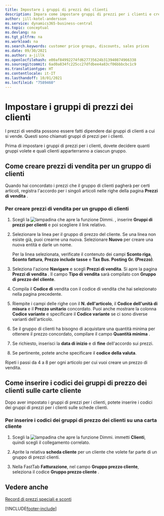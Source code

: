 ```yaml
---
title: Impostare i gruppi di prezzi dei clienti
description: Impara come impostare gruppi di prezzi per i clienti e creare prezzi di vendita per questi gruppi.
author: jill-kotel-andersson
ms.service: dynamics365-business-central
ms.topic: conceptual
ms.devlang: na
ms.tgt_pltfrm: na
ms.workload: na
ms.search.keywords: customer price groups, discounts, sales prices
ms.date: 09/30/2021
ms.author: a-jillk
ms.openlocfilehash: e00af84992274fd627735624b313940874966338
ms.sourcegitcommit: 6ad0a834fc225cc27dfdbee4a83cf06bbbcbc1c9
ms.translationtype: HT
ms.contentlocale: it-IT
ms.lasthandoff: 10/01/2021
ms.locfileid: "7589460"
---
```

# <a name="set-up-customer-price-groups"></a>Impostare i gruppi di prezzi dei clienti
  
I prezzi di vendita possono essere fatti dipendere dai gruppi di clienti a cui si vende. Questi sono chiamati gruppi di prezzi per i clienti.

Prima di impostare i gruppi di prezzi per i clienti, dovete decidere quanti gruppi volete e quali clienti apparterranno a ciascun gruppo.  

## <a name="how-to-create-sales-prices-for-a-group-of-customers"></a>Come creare prezzi di vendita per un gruppo di clienti  

Quando hai concordato i prezzi che il gruppo di clienti pagherà per certi articoli, registra l'accordo per i singoli articoli nelle righe della pagina **Prezzi di vendita** .

### <a name="to-create-sales-prices-for-a-group-of-customers"></a>Per creare prezzi di vendita per un gruppo di clienti

1. Scegli la ![lampadina che apre la funzione Dimmi.](media/ui-search/search_small.png "Dimmi cosa vuoi fare") , inserire **Gruppi di prezzi per clienti** e poi scegliere il link relativo.  

2. Selezionare la linea per il gruppo di prezzo del cliente. Se una linea non esiste già, puoi crearne una nuova. Selezionare **Nuovo** per creare una nuova entità e darle un nome.  
    
    Per la linea selezionata, verificate il contenuto dei campi **Sconto riga**, **Sconto fattura**, **Prezzo include tasse** e **Tax Bus. Posting Gr. (Prezzo)**. 
  
3. Seleziona l'azione **Navigare** e scegli **Prezzi di vendita**. Si apre la pagina **Prezzi di vendita** . Il campo **Tipo di vendita** sarà compilato con **Gruppo di prezzo del cliente**.  
  
4. Compila il **Codice di** vendita con il codice di vendita che hai selezionato nella pagina precedente.  
  
5. Riempite i campi delle righe con il **N. dell'articolo**, il **Codice dell'unità di misura** e il **Prezzo unitario** concordato. Puoi anche mostrare la colonna **Codice variante** e specificare il **Codice variante** se ci sono diverse varianti dell'articolo.  
  
6. Se il gruppo di clienti ha bisogno di acquistare una quantità minima per ottenere il prezzo concordato, compilare il campo **Quantità minima** .  

7. Se richiesto, inserisci la **data di inizio** e di **fine** dell'accordo sui prezzi.  
  
8. Se pertinente, potete anche specificare il **codice della valuta**.

Ripeti i passi da 4 a 8 per ogni articolo per cui vuoi creare un prezzo di vendita.

## <a name="how-to-enter-customer-price-group-codes-on-customer-cards"></a>Come inserire i codici dei gruppi di prezzo dei clienti sulle carte cliente  

Dopo aver impostato i gruppi di prezzi per i clienti, potete inserire i codici dei gruppi di prezzi per i clienti sulle schede clienti.

### <a name="to-enter-customer-price-group-codes-on-a-customer-card"></a>Per inserire i codici dei gruppi di prezzo dei clienti su una carta cliente  

1. Scegli la ![lampadina che apre la funzione Dimmi.](media/ui-search/search_small.png "Dimmi cosa vuoi fare") immetti **Clienti**, quindi scegli il collegamento correlato.  

2. Aprite la relativa **scheda cliente** per un cliente che volete far parte di un gruppo di prezzi clienti.  

3. Nella FastTab **Fatturazione**, nel campo **Gruppo prezzo cliente**, seleziona il codice **Gruppo prezzo cliente** .  


## <a name="see-also"></a>Vedere anche

[Record di prezzi speciali e sconti](sales-how-record-sales-price-discount-payment-agreements.md)  

[!INCLUDE[footer-include](includes/footer-banner.md)]

